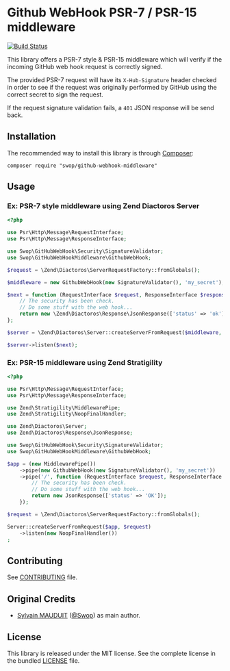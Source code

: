 Github WebHook PSR-7 / PSR-15 middleware
==================

[![Build
Status](https://secure.travis-ci.org/Swop/github-webhook-middleware.png?branch=master)](http://travis-ci.org/Swop/github-webhook-middleware)

This library offers a PSR-7 style & PSR-15 middleware which will verify if the incoming GitHub web hook request is correctly signed.

The provided PSR-7 request will have its `X-Hub-Signature` header checked in order to see if the request was originally performed by GitHub using the correct secret to sign the request.

If the request signature validation fails, a `401` JSON response will be send back.

Installation
------------

The recommended way to install this library is through [Composer](https://getcomposer.org/):

```
composer require "swop/github-webhook-middleware"
```

Usage
------------

### Ex: PSR-7 style middleware using Zend Diactoros Server

```php
<?php

use Psr\Http\Message\RequestInterface;
use Psr\Http\Message\ResponseInterface;

use Swop\GitHubWebHook\Security\SignatureValidator;
use Swop\GitHubWebHookMiddleware\GithubWebHook;

$request = \Zend\Diactoros\ServerRequestFactory::fromGlobals();

$middleware = new GithubWebHook(new SignatureValidator(), 'my_secret');

$next = function (RequestInterface $request, ResponseInterface $response) {
    // The security has been check.
    // Do some stuff with the web hook...
    return new \Zend\Diactoros\Response\JsonResponse(['status' => 'ok']);
};

$server = \Zend\Diactoros\Server::createServerFromRequest($middleware, $request);

$server->listen($next);
````

### Ex: PSR-15 middleware using Zend Stratigility

````php
<?php

use Psr\Http\Message\RequestInterface;
use Psr\Http\Message\ResponseInterface;

use Zend\Stratigility\MiddlewarePipe;
use Zend\Stratigility\NoopFinalHandler;

use Zend\Diactoros\Server;
use Zend\Diactoros\Response\JsonResponse;

use Swop\GitHubWebHook\Security\SignatureValidator;
use Swop\GitHubWebHookMiddleware\GithubWebHook;

$app = (new MiddlewarePipe())
    ->pipe(new GithubWebHook(new SignatureValidator(), 'my_secret'))
    ->pipe('/', function (RequestInterface $request, ResponseInterface $response) {
        // The security has been check.
        // Do some stuff with the web hook...
        return new JsonResponse(['status' => 'OK']);
    });

$request = \Zend\Diactoros\ServerRequestFactory::fromGlobals();

Server::createServerFromRequest($app, $request)
    ->listen(new NoopFinalHandler())
;
````

Contributing
------------

See [CONTRIBUTING](https://github.com/Swop/github-webhook-middleware/blob/master/CONTRIBUTING.md) file.

Original Credits
------------

* [Sylvain MAUDUIT](https://github.com/Swop) ([@Swop](https://twitter.com/Swop)) as main author.


License
------------

This library is released under the MIT license. See the complete license in the bundled [LICENSE](https://github.com/Swop/github-webhook-middleware/blob/master/LICENSE) file.
